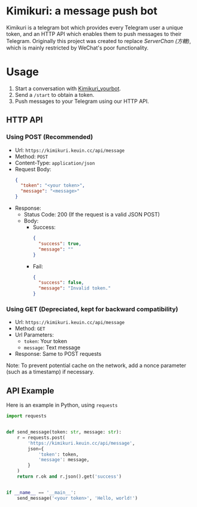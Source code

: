 # Kimikuri: a message push bot

Kimikuri is a telegram bot which provides every Telegram user a unique token, and an HTTP API which enables them to push
messages to their Telegram. Originally this project was created to replace *ServerChan (方糖)*, which is mainly restricted
by WeChat's poor functionality.

# Usage

1. Start a conversation with [Kimikuri_yourbot](https://t.me/Kimikuri_yourbot).
2. Send a `/start` to obtain a token.
3. Push messages to your Telegram using our HTTP API.

## HTTP API

### Using POST (Recommended)

- Url: `https://kimikuri.keuin.cc/api/message`
- Method: `POST`
- Content-Type: `application/json`
- Request Body:
    ```json
    {
      "token": "<your token>",
      "message": "<message>"
    }
    ```
- Response:
    + Status Code: 200 (If the request is a valid JSON POST)
    + Body:
        - Success:
            ```json
            {
              "success": true,
              "message": ""
            }
            ```
        - Fail:
            ```json
            {
              "success": false,
              "message": "Invalid token."
            }
            ```

### Using GET (Depreciated, kept for backward compatibility)

- Url: `https://kimikuri.keuin.cc/api/message`
- Method: `GET`
- Url Parameters:
    + `token`: Your token
    + `message`: Text message
- Response: Same to POST requests

Note: To prevent potential cache on the network, add a nonce parameter (such as a timestamp) if necessary.

## API Example

Here is an example in Python, using `requests`

```python
import requests


def send_message(token: str, message: str):
    r = requests.post(
        'https://kimikuri.keuin.cc/api/message',
        json={
            'token': token,
            'message': message,
        }
    )
    return r.ok and r.json().get('success')


if __name__ == '__main__':
    send_message('<your token>', 'Hello, world!')
```